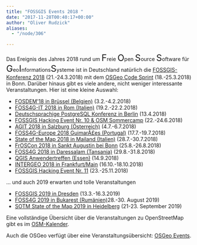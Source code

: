 ```yaml
---
title: "FOSSGIS Events 2018 "
date: "2017-11-28T00:40:17+00:00"
author: "Oliver Rudzick"
aliases:
  - "/node/306"

---
```


<p>Das Ereignis des Jahres 2018 rund um <font size="5">F</font>reie <font size="5">O</font>pen <font size="5">S</font>ource <font size="5">S</font>oftware für <font size="5">G</font>eo<font size="5">I</font>nformations<font size="5">S</font>ysteme ist in Deutschland natürlich die <a href="https://www.fossgis-konferenz.de/2018/">FOSSGIS-Konferenz 2018</a> (21.-24.3.2018) mit dem <a href="https://wiki.osgeo.org/wiki/OSGeo_Code_Sprint_2018">OSGeo Code Sprint</a> (18.-25.3.2018) in Bonn. Darüber hinaus gibt es viele andere, nicht weniger interessante Veranstaltungen. Hier ist eine kleine Auswahl:
<ul>
<li><a href="https://fosdem.org/2018/">FOSDEM'18 in Brüssel (Belgien)</a> (3.2.-4.2.2018)</li>
<li><a href="http://foss4g-it2018.gfoss.it/">FOSS4G-IT 2018 in Rom (Italien)</a> (19.2.-22.2.2018)</li>
<li><a href="https://2018.pgconf.de/">Deutschsprachige PostgreSQL Konferenz in Berlin</a> (13.4.2018)</li>
<li><a href="https://www.fossgis.de/wiki/FOSSGIS_Hacking_Event_2018_Nummer_10">FOSSGIS Hacking Event Nr. 10 & OSM Sommercamp</a> (22.-24.6.2018)</li>
<li><a href="https://agit.at/">AGIT 2018 in Salzburg (&Ouml;sterreich)</a> (4.7.-6.7.2018)</li>
<li><a href="https://foss4g-europe.osgeopt.pt/">FOSS4G-Europe 2018  GuimarÃ£es (Portugal)</a> (17.7.-19.7.2018)</li>
<li><a href="https://wiki.openstreetmap.org/wiki/State_of_the_Map_2018">State of the Map 2018 in Mailand (Italien)</a> (28.7.-30.7.2018)</li>
<li><a href="https://froscon.org/">FrOSCon 2018 in Sankt Augustin bei Bonn</a> (25.8.-26.8.2018)</li>
<li><a href="https://2018.foss4g.org/">FOSS4G 2018 in Daressalam (Tansania)</a> (29.8.-31.8.2018)</li>
<li><a href="https://www.qgis.de/">QGIS Anwendertreffen (Essen)</a> (14.9.2018)</li>
<li><a href="https://www.intergeo.de/">INTERGEO 2018 in Frankfurt/Main</a> (16.10.-18.10.2018)</li>
<li><a href="https://www.fossgis.de/wiki/FOSSGIS_Hacking_Event_2018_Nummer_11">FOSSGIS Hacking Event Nr. 11</a> (23.-25.11.2018)</li>
</ul>
</p>
... und auch 2019 erwarten und tolle Veranstaltungen
<p>
<ul>
<li><a href="https://www.fossgis-konferenz.de/2019/">FOSSGIS 2019 in Dresden</a> (13.3.-16.3.2019)</li>
<li><a href="https://2019.foss4g.org/">FOSS4G 2019 in Bukarest (Rumänien)</a>28.-30. August 2019)</li>
<li><a href="https://stateofthemap.org/">SOTM State of the Map 2019 in Heidelberg</a> (21-23. September 2019)</li>
</ul>
</p>

<p>Eine vollständige &Uuml;bersicht über die Veranstaltungen zu OpenStreetMap gibt es im <a href="https://wiki.openstreetmap.org/wiki/Current_events">OSM-Kalender</a>.</p>
<p>Auch die  OSGeo verfügt über eine Veranstaltungsübersicht: <a href="https://www.osgeo.org/events/">OSGeo Events</a>.</p>

